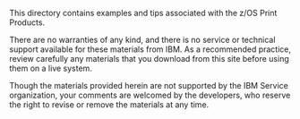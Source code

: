 This directory contains examples and tips associated with the z/OS Print Products.

There are no warranties of any kind, and there is no service or technical support available for these materials from IBM. 
As a recommended practice, review carefully any materials that you download from this site before using them on a live system.

Though the materials provided herein are not supported by the IBM Service organization, your comments are welcomed by the 
developers, who reserve the right to revise or remove the materials at any time.
